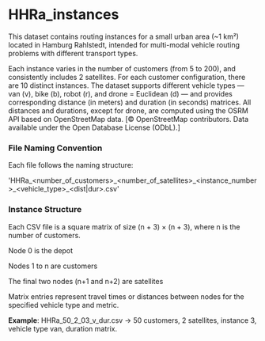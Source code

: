 # HHRa_instances
This dataset contains routing instances for a small urban area (~1 km²) located in Hamburg Rahlstedt, 
 intended for multi-modal vehicle routing problems with different transport types.

Each instance varies in the number of customers (from 5 to 200), and consistently includes 2 satellites. For each customer configuration, there are 10 distinct instances. The dataset supports different vehicle types — van (v), bike (b), robot (r), and drone = Euclidean (d) — and provides corresponding distance (in meters) and duration (in seconds) matrices. All distances and durations, except for drone, are computed using the OSRM API based on OpenStreetMap data.
[© OpenStreetMap contributors. Data available under the Open Database License (ODbL).]

### File Naming Convention

Each file follows the naming structure:

'HHRa_<number_of_customers>\_<number_of_satellites>\_<instance_number>\_<vehicle_type>\_<dist|dur>.csv'

### Instance Structure

Each CSV file is a square matrix of size (n + 3) × (n + 3), where n is the number of customers.

Node 0 is the depot

Nodes 1 to n are customers

The final two nodes (n+1 and n+2) are satellites

Matrix entries represent travel times or distances between nodes for the specified vehicle type and metric.

**Example**:
HHRa_50_2_03_v_dur.csv
→ 50 customers, 2 satellites, instance 3, vehicle type van, duration matrix.
